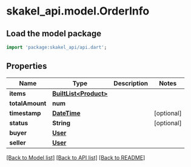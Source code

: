 # skakel_api.model.OrderInfo

## Load the model package
```dart
import 'package:skakel_api/api.dart';
```

## Properties
Name | Type | Description | Notes
------------ | ------------- | ------------- | -------------
**items** | [**BuiltList&lt;Product&gt;**](Product.md) |  | 
**totalAmount** | **num** |  | 
**timestamp** | [**DateTime**](DateTime.md) |  | [optional] 
**status** | **String** |  | [optional] 
**buyer** | [**User**](User.md) |  | 
**seller** | [**User**](User.md) |  | 

[[Back to Model list]](../README.md#documentation-for-models) [[Back to API list]](../README.md#documentation-for-api-endpoints) [[Back to README]](../README.md)


